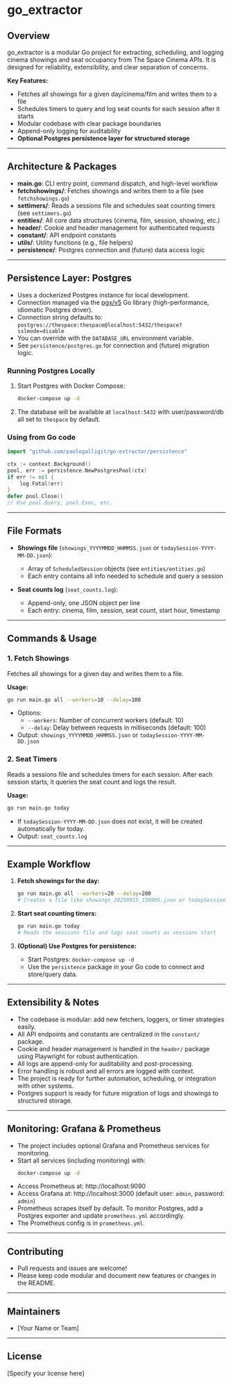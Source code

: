 # go_extractor

## Overview

go_extractor is a modular Go project for extracting, scheduling, and logging cinema showings and seat occupancy from The Space Cinema APIs. It is designed for reliability, extensibility, and clear separation of concerns.

**Key Features:**
- Fetches all showings for a given day/cinema/film and writes them to a file
- Schedules timers to query and log seat counts for each session after it starts
- Modular codebase with clear package boundaries
- Append-only logging for auditability
- **Optional Postgres persistence layer for structured storage**

---

## Architecture & Packages

- **main.go**: CLI entry point, command dispatch, and high-level workflow
- **fetchshowings/**: Fetches showings and writes them to a file (see `fetchshowings.go`)
- **settimers/**: Reads a sessions file and schedules seat counting timers (see `settimers.go`)
- **entities/**: All core data structures (cinema, film, session, showing, etc.)
- **header/**: Cookie and header management for authenticated requests
- **constant/**: API endpoint constants
- **utils/**: Utility functions (e.g., file helpers)
- **persistence/**: Postgres connection and (future) data access logic

---

## Persistence Layer: Postgres

- Uses a dockerized Postgres instance for local development.
- Connection managed via the [pgx/v5](https://github.com/jackc/pgx) Go library (high-performance, idiomatic Postgres driver).
- Connection string defaults to:
  `postgres://thespace:thespace@localhost:5432/thespace?sslmode=disable`
- You can override with the `DATABASE_URL` environment variable.
- See `persistence/postgres.go` for connection and (future) migration logic.

### Running Postgres Locally

1. Start Postgres with Docker Compose:
   ```sh
   docker-compose up -d
   ```
2. The database will be available at `localhost:5432` with user/password/db all set to `thespace` by default.

### Using from Go code

```go
import "github.com/paologalligit/go-extractor/persistence"

ctx := context.Background()
pool, err := persistence.NewPostgresPool(ctx)
if err != nil {
    log.Fatal(err)
}
defer pool.Close()
// Use pool.Query, pool.Exec, etc.
```

---

## File Formats

- **Showings file** (`showings_YYYYMMDD_HHMMSS.json` or `todaySession-YYYY-MM-DD.json`):
  - Array of `ScheduledSession` objects (see `entities/entities.go`)
  - Each entry contains all info needed to schedule and query a session

- **Seat counts log** (`seat_counts.log`):
  - Append-only, one JSON object per line
  - Each entry: cinema, film, session, seat count, start hour, timestamp

---

## Commands & Usage

### 1. Fetch Showings
Fetches all showings for a given day and writes them to a file.

**Usage:**
```sh
go run main.go all --workers=10 --delay=100
```
- Options:
  - `--workers`: Number of concurrent workers (default: 10)
  - `--delay`: Delay between requests in milliseconds (default: 100)
- Output: `showings_YYYYMMDD_HHMMSS.json` or `todaySession-YYYY-MM-DD.json`

### 2. Seat Timers
Reads a sessions file and schedules timers for each session. After each session starts, it queries the seat count and logs the result.

**Usage:**
```sh
go run main.go today
```
- If `todaySession-YYYY-MM-DD.json` does not exist, it will be created automatically for today.
- Output: `seat_counts.log`

---

## Example Workflow

1. **Fetch showings for the day:**
   ```sh
   go run main.go all --workers=20 --delay=200
   # Creates a file like showings_20250915_130905.json or todaySession-2025-09-15.json
   ```

2. **Start seat counting timers:**
   ```sh
   go run main.go today
   # Reads the sessions file and logs seat counts as sessions start
   ```

3. **(Optional) Use Postgres for persistence:**
   - Start Postgres: `docker-compose up -d`
   - Use the `persistence` package in your Go code to connect and store/query data.

---

## Extensibility & Notes
- The codebase is modular: add new fetchers, loggers, or timer strategies easily.
- All API endpoints and constants are centralized in the `constant/` package.
- Cookie and header management is handled in the `header/` package using Playwright for robust authentication.
- All logs are append-only for auditability and post-processing.
- Error handling is robust and all errors are logged with context.
- The project is ready for further automation, scheduling, or integration with other systems.
- Postgres support is ready for future migration of logs and showings to structured storage.

---

## Monitoring: Grafana & Prometheus

- The project includes optional Grafana and Prometheus services for monitoring.
- Start all services (including monitoring) with:
  ```sh
  docker-compose up -d
  ```
- Access Prometheus at: http://localhost:9090
- Access Grafana at: http://localhost:3000 (default user: `admin`, password: `admin`)
- Prometheus scrapes itself by default. To monitor Postgres, add a Postgres exporter and update `prometheus.yml` accordingly.
- The Prometheus config is in `prometheus.yml`.

---

## Contributing
- Pull requests and issues are welcome!
- Please keep code modular and document new features or changes in the README.

---

## Maintainers
- [Your Name or Team]

---

## License
[Specify your license here]
